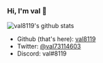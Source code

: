 ### Hi, I'm val 👋

![val8119's github stats](https://github-readme-stats.vercel.app/api?username=val8119&theme=dark&show_icons=true)

 - Github (that's here): [val8119](https://github.com/val8119)
 - Twitter: [@val73114603](https://twitter.com/val73114603)
 - Discord: val#8119

